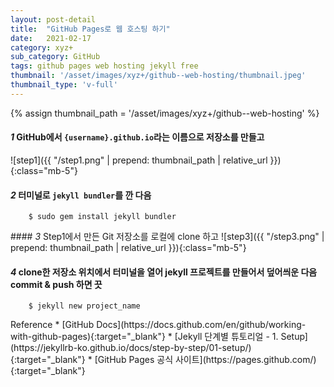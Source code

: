 ```yaml
---
layout: post-detail
title:  "GitHub Pages로 웹 호스팅 하기"
date:   2021-02-17
category: xyz+
sub_category: GitHub
tags: github pages web hosting jekyll free
thumbnail: '/asset/images/xyz+/github--web-hosting/thumbnail.jpeg'
thumbnail_type: 'v-full'
---
```


{% assign thumbnail_path = '/asset/images/xyz+/github--web-hosting' %}

#### <em class="step-badge mr-1">1</em> GitHub에서 `{username}.github.io`라는 이름으로 저장소를 만들고
![step1]({{ "/step1.png" | prepend: thumbnail_path | relative_url }}){:class="mb-5"}

#### <em class="step-badge mr-1">2</em> 터미널로 `jekyll bundler`를 깐 다음
```text 
    $ sudo gem install jekyll bundler
```

<div class="mt-9"></div>
#### <em class="step-badge mr-1">3</em> Step1에서 만든 Git 저장소를 로컬에 clone 하고
![step3]({{ "/step3.png" | prepend: thumbnail_path | relative_url }}){:class="mb-5"}

#### <em class="step-badge mr-1">4</em> clone한 저장소 위치에서 터미널을 열어 jekyll 프로젝트를 만들어서 덮어씌운 다음 commit & push 하면 끗
```text 
    $ jekyll new project_name
```


<div markdown="1" class="reference-wrapper mt-14">
Reference 
* [GitHub Docs](https://docs.github.com/en/github/working-with-github-pages){:target="_blank"}
* [Jekyll 단계별 튜토리얼 - 1. Setup](https://jekyllrb-ko.github.io/docs/step-by-step/01-setup/){:target="_blank"}
* [GitHub Pages 공식 사이트](https://pages.github.com/){:target="_blank"}
</div>
